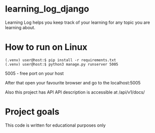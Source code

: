 # learning_log_django

Learning Log helps you keep track of your learning for any topic you are learning about.

# How to run on Linux
```
(.venv) user@host:$ pip install -r requirements.txt
(.venv) user@host:$ python3 manage.py runserver 5005
```
5005 - free port on your host

After that open your favourite browser and go to the localhost:5005

Also this project has API
API description is accessible at /api/v1/docs/

# Project goals

This code is written for educational purposes only
